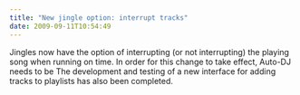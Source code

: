 ```yaml
---
title: "New jingle option: interrupt tracks"
date: 2009-09-11T10:54:49
---
```


Jingles now have the option of interrupting (or not interrupting) the playing song when running on time. In order for this change to take effect, Auto-DJ needs to be  The development and testing of a new interface for adding tracks to playlists has also been completed.